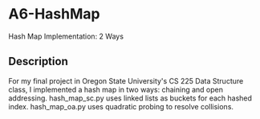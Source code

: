 # A6-HashMap
Hash Map Implementation: 2 Ways

## Description
For my final project in Oregon State University's CS 225 Data Structure class, I implemented a hash map in two ways: chaining and open addressing.
hash_map_sc.py uses linked lists as buckets for each hashed index. hash_map_oa.py uses quadratic probing to resolve collisions.
